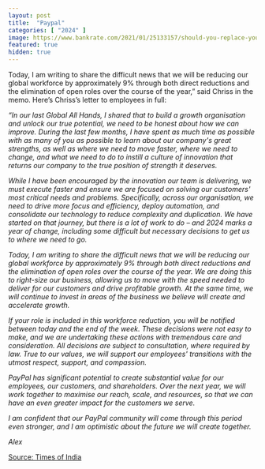 ```yaml
---
layout: post
title:  "Paypal"
categories: [ "2024" ]
image: https://www.bankrate.com/2021/01/25133157/should-you-replace-your-bank-account-with-paypal.jpeg
featured: true
hidden: true
---
```


Today, I am writing to share the difficult news that we will be reducing our global workforce by approximately 9% through both direct reductions and the elimination of open roles over the course of the year,” said Chriss in the memo. Here’s Chriss’s letter to employees in full:

*“In our last Global All Hands, I shared that to build a growth organisation and unlock our true potential, we need to be honest about how we can improve. During the last few months, I have spent as much time as possible with as many of you as possible to learn about our company's great strengths, as well as where we need to move faster, where we need to change, and what we need to do to instill a culture of innovation that returns our company to the true position of strength it deserves.*

*While I have been encouraged by the innovation our team is delivering, we must execute faster and ensure we are focused on solving our customers' most critical needs and problems. Specifically, across our organisation, we need to drive more focus and efficiency, deploy automation, and consolidate our technology to reduce complexity and duplication. We have started on that journey, but there is a lot of work to do – and 2024 marks a year of change, including some difficult but necessary decisions to get us to where we need to go.*

*Today, I am writing to share the difficult news that we will be reducing our global workforce by approximately 9% through both direct reductions and the elimination of open roles over the course of the year. We are doing this to right-size our business, allowing us to move with the speed needed to deliver for our customers and drive profitable growth. At the same time, we will continue to invest in areas of the business we believe will create and accelerate growth.*

*If your role is included in this workforce reduction, you will be notified between today and the end of the week. These decisions were not easy to make, and we are undertaking these actions with tremendous care and consideration. All decisions are subject to consultation, where required by law. True to our values, we will support our employees' transitions with the utmost respect, support, and compassion.*

*PayPal has significant potential to create substantial value for our employees, our customers, and shareholders. Over the next year, we will work together to maximise our reach, scale, and resources, so that we can have an even greater impact for the customers we serve.*

*I am confident that our PayPal community will come through this period even stronger, and I am optimistic about the future we will create together.*

*Alex*

[Source: Times of India](https://timesofindia.indiatimes.com/gadgets-news/paypal-layoffs-ceos-letter-reveals-job-cuts-and-restructuring/articleshow/107287042.cms)